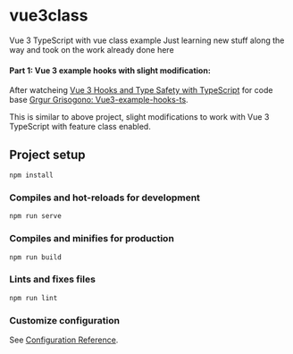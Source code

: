 # vue3class
Vue 3 TypeScript with vue class example 
Just learning new stuff along the way and took on the work already done here

#### Part 1: Vue 3 example hooks with slight modification:
 
After watcheing [Vue 3 Hooks and Type Safety with TypeScript](https://www.youtube.com/watch?v=aJdi-uEKYAc) for  code base [Grgur Grisogono: Vue3-example-hooks-ts](https://github.com/moduslabs/vue3-example-hooks-ts).

This is similar to above project, slight modifications to work with Vue 3 TypeScript with feature class enabled.

## Project setup
```
npm install
```

### Compiles and hot-reloads for development
```
npm run serve
```

### Compiles and minifies for production
```
npm run build
```

### Lints and fixes files
```
npm run lint
```

### Customize configuration
See [Configuration Reference](https://cli.vuejs.org/config/).
